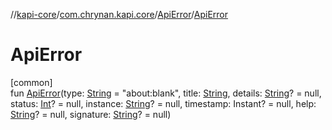 //[kapi-core](../../../index.md)/[com.chrynan.kapi.core](../index.md)/[ApiError](index.md)/[ApiError](-api-error.md)

# ApiError

[common]\
fun [ApiError](-api-error.md)(type: [String](https://kotlinlang.org/api/latest/jvm/stdlib/kotlin/-string/index.html) = &quot;about:blank&quot;, title: [String](https://kotlinlang.org/api/latest/jvm/stdlib/kotlin/-string/index.html), details: [String](https://kotlinlang.org/api/latest/jvm/stdlib/kotlin/-string/index.html)? = null, status: [Int](https://kotlinlang.org/api/latest/jvm/stdlib/kotlin/-int/index.html)? = null, instance: [String](https://kotlinlang.org/api/latest/jvm/stdlib/kotlin/-string/index.html)? = null, timestamp: Instant? = null, help: [String](https://kotlinlang.org/api/latest/jvm/stdlib/kotlin/-string/index.html)? = null, signature: [String](https://kotlinlang.org/api/latest/jvm/stdlib/kotlin/-string/index.html)? = null)
